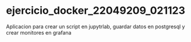 # ejercicio_docker_22049209_021123

Aplicacion para crear un script en jupytrlab, guardar datos en postgresql y crear monitores en grafana

